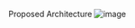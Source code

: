 Proposed Architecture 
![image](https://github.com/user-attachments/assets/c8791252-f6f2-4b2d-8cd6-919ef419b9d6)
